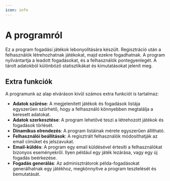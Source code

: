 ```yaml
---
icon: info
---
```

# A programról
Ez a program fogadási játékok lebonyolítására készült. Regisztráció után a felhasználók létrehozhatnak játékokat, 
majd ezekre fogadhatnak. A program nyilvántartja a leadott fogadásokat, és a felhasználók pontegyenlegét. A tárolt 
adatokból különböző statisztikákat és kimutatásokat jelenít meg.

## Extra funkciók
A programunk az alap elváráson kívűl számos extra funkciót is tartalmaz:

- **Adatok szűrése**: A megjelenített játékok és fogadások listája egyszerűen szűrhető, hogy a felhasználó könnyebben 
megtalálja a keresett adatokat.
- **Adatok szerkesztése**: A program lehetővé teszi a létrehozott játékok és fogadások törlését.
- **Dinamikus elrendezés**: A program listáinak mérete egyszerűen állítható.
- **Felhasználói beállítások**: A regisztrált felhasználók módosíthatják az email címüket és jelszavukat.
- **Email-küldés**: A program egy email küldésével értesíti a felhasználókat bizonyos eseményekről. Ilyen például egy 
játék lezárása, vagy egy új fogadás beérkezése.
- **Fogadás generálás**: Az adminisztrátorok példa-fogadásokat generálhatnak egy játékhoz, megkönnyítve a program tesztelését 
és bemutatását.